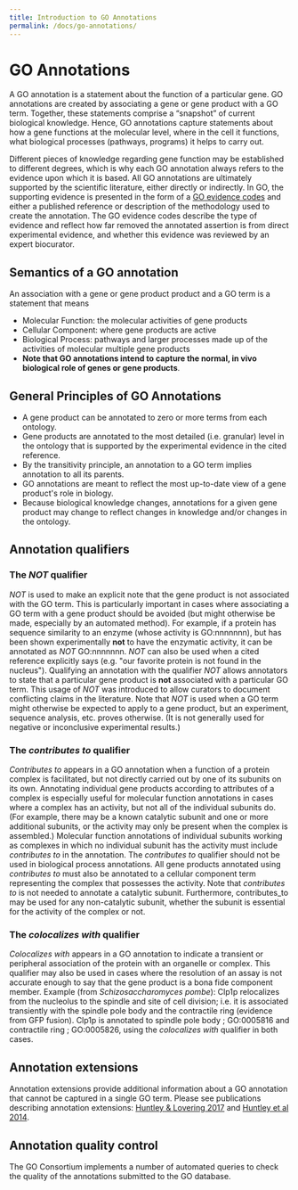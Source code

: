 ```yaml
---
title: Introduction to GO Annotations
permalink: /docs/go-annotations/
---
```


# GO Annotations

<!-- GO annotations: the model of biology. Annotations are statements describing the functions of specific genes, using concepts in the Gene Ontology. The simplest and most common annotation links one gene to one function, e.g. FZD4 + Wnt signaling pathway. Each statement is based on a specified piece of evidence. -->

A GO annotation is a statement about the function of a particular gene. GO annotations are created by associating a gene or gene product with a GO term. Together, these statements comprise a “snapshot” of current biological knowledge. Hence, GO annotations capture statements  about how a gene functions at the molecular level, where in the cell it functions, what biological processes (pathways, programs) it      helps to carry out. 

Different pieces of knowledge regarding gene function may be established to different degrees, which is why each GO annotation always refers to the evidence upon which it is based. All GO annotations are ultimately supported by the scientific literature, either directly or indirectly. In GO, the supporting evidence is presented in the form of a [GO evidence codes](/docs/guide-go-evidence-codes/) and either a published reference or description of the methodology used to create the annotation. The GO evidence codes describe the type of evidence and reflect how far removed the annotated assertion is from direct experimental evidence, and whether this evidence was reviewed by an expert biocurator.


<!-- if ok to keep, delete from wiki: http://wiki.geneontology.org/index.php/Introduction_to_Annotation-->

## Semantics of a GO annotation
An association with a gene or gene product product and a GO term is a statement that means
+ Molecular Function: the molecular activities of gene products 
+ Cellular Component: where gene products are active
+ Biological Process: pathways and larger processes made up of the activities of molecular multiple gene products
+ **Note that GO annotations intend to capture the normal, in vivo biological role of genes or gene products**. 

<!-- if ok to keep, delete from wiki: http://wiki.geneontology.org/index.php/Introduction_to_Annotation-->
## General Principles of GO Annotations
+  A gene product can be annotated to zero or more terms from each ontology.
+  Gene products are annotated to the most detailed (i.e. granular) level in the ontology that is supported by the experimental evidence in the cited reference.
+  By the transitivity principle, an annotation to a GO term implies annotation to all its parents.
+  GO annotations are meant to reflect the most up-to-date view of a gene product's role in biology.  
+  Because biological knowledge changes, annotations for a given gene product may change to reflect changes in knowledge and/or changes in the ontology.

## Annotation qualifiers

### The *NOT* qualifier

*NOT* is used to make an explicit note that the gene product is not associated with the GO term. This is particularly important in cases where associating a GO term with a gene product should be avoided (but might otherwise be made, especially by an automated method). For example, if a protein has sequence similarity to an enzyme (whose activity is GO:nnnnnnn), but has been shown experimentally **not** to have the enzymatic activity, it can be annotated as *NOT* GO:nnnnnnn. *NOT* can also be used when a cited reference explicitly says (e.g. "our favorite protein is not found in the nucleus"). Qualifying an annotation with the qualifier *NOT* allows annotators to state that a particular gene product is **not** associated with a particular GO term. This usage of *NOT* was introduced to allow curators to document conflicting claims in the literature. Note that *NOT* is used when a GO term might otherwise be expected to apply to a gene product, but an experiment, sequence analysis, etc. proves otherwise. (It is not generally used for negative or inconclusive experimental results.) 

### The *contributes to* qualifier

*Contributes to* appears in a GO annotation when a function of a protein complex is facilitated, but not directly carried out by one of its subunits on its own. Annotating individual gene products according to attributes of a complex is especially useful for molecular function annotations in cases where a complex has an activity, but not all of the individual subunits do. (For example, there may be a known catalytic subunit and one or more additional subunits, or the activity may only be present when the complex is assembled.) Molecular function annotations of individual subunits working as complexes in which no individual subunit has the activity must include *contributes to* in the annotation. The *contributes to* qualifier should not be used in biological process annotations. All gene products annotated using *contributes to* must also be annotated to a cellular component term representing the complex that possesses the activity. Note that *contributes to* is not needed to annotate a catalytic subunit. Furthermore, contributes_to may be used for any non-catalytic subunit, whether the subunit is essential for the activity of the complex or not. 

### The *colocalizes with* qualifier

*Colocalizes with* appears in a GO annotation to indicate a transient or peripheral association of the protein with an organelle or complex. This qualifier may also be used in cases where the resolution of an assay is not accurate enough to say that the gene product is a bona fide component member. Example (from *Schizosaccharomyces pombe*): Clp1p relocalizes from the nucleolus to the spindle and site of cell division; i.e. it is associated transiently with the spindle pole body and the contractile ring (evidence from GFP fusion). Clp1p is annotated to spindle pole body ; GO:0005816 and contractile ring ; GO:0005826, using the *colocalizes with* qualifier in both cases. 

<!-- ????-->
## Annotation extensions
Annotation extensions provide additional information about a GO annotation that cannot be captured in a single GO term. Please see publications describing annotation extensions: <a href="https://www.ncbi.nlm.nih.gov/pubmed/27812947">Huntley & Lovering 2017</a> and <a href="https://www.ncbi.nlm.nih.gov/pubmed/24885854">Huntley et al 2014</a>.

<!-- ????-->
## Annotation quality control
The GO Consortium implements a number of automated queries to check the quality of the annotations submitted to the GO database.
